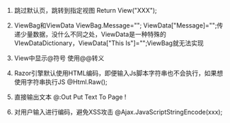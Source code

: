 1. 跳过默认页，跳转到指定视图
   Return View("XXX");

2. ViewBag和ViewData
   ViewBag.Message=""; ViewData["Message]="";传递少量数据，没什么不同之处，ViewData是一种特殊的VIewDataDictionary，ViewData["This Is"]="";ViewBag就无法实现

3. View中显示@符号
   使用@@转义

4. Razor引擎默认使用HTML编码，即便输入Js脚本字符串也不会执行，如果想使用字符串执行JS
   @Html.Raw();

5. 直接输出文本
   @:Out Put Text To Page !

6. 对用户输入进行编码，避免XSS攻击
   @Ajax.JavaScriptStringEncode(xxx);

